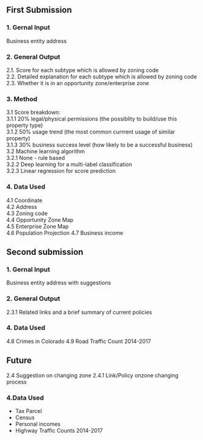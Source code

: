 ## First Submission
### 1. Gernal Input
Business entity address

### 2. General Output
2.1. Score for each subtype which is allowed by zoning code  
2.2. Detailed explanation for each subtype which is allowed by zoning code  
2.3. Whether it is in an opportunity zone/enterprise zone  

### 3. Method
3.1 Score breakdown:  
3.1.1 20% legal/physical permissions (the possiblity to build/use this property type)  
3.1.2 50% usage trend (the most common currrent usage of similar property)  
3.1.3 30% business success level (how likely to be a successful business)  
3.2 Machine learning algorithm  
3.2.1 None - rule based  
3.2.2 Deep learning for a multi-label classification   
3.2.3 Linear regression for score prediction  

### 4. Data Used
4.1 Coordinate  
4.2 Address  
4.3 Zoning code  
4.4 Opportunity Zone Map  
4.5 Enterprise Zone Map  
4.6 Population Projection
4.7 Business income

## Second submission
### 1. Gernal Input
Business entity address with suggestions

### 2. General Output
2.3.1 Related links and a brief summary of current policies

### 4. Data Used
4.8 Crimes in Colorado
4.9 Road Traffic Count 2014-2017

## Future

2.4 Suggestion on changing zone
2.4.1 Link/Policy onzone changing process

### 4.Data Used
- Tax Parcel
- Census
- Personal incomes
- Highway Traffic Counts 2014-2017
